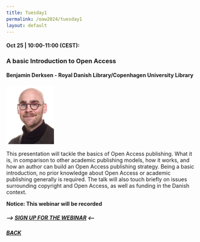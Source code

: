 ```yaml
---
title: Tuesday1
permalink: /oaw2024/tuesday1
layout: default
---
```


#### Oct 25 | 10:00-11:00 (CEST):

### A basic Introduction to Open Access

#### Benjamin Derksen - Royal Danish Library/Copenhagen University Library

<img src="/images/bder kopier.jpg" alt="Benjamin Derksen" style="height: 25%; width:25%;"/>

<p>This presentation will tackle the basics of Open Access publishing. What it is, in comparison to other academic publishing models, how it works, and how an author can build an Open Access publishing strategy. Being a basic introduction, no prior knowledge about Open Access or academic publishing generally is required. The talk will also touch briefly on issues surrounding copyright and Open Access, as well as funding in the Danish context.</p>

**Notice: This webinar will be recorded**

##### --> [SIGN UP FOR THE WEBINAR](https://docs.google.com/forms/d/e/1FAIpQLSd1RALcLRO2hHmQ2f1gL9SifTxv5BNK5D7E5na5nu3UyA8Xlg/viewform?usp=sf_link) <--

##### [BACK](https://openaccess.dk/oaw2023#programme-of-the-danish-open-access-week-2023)



